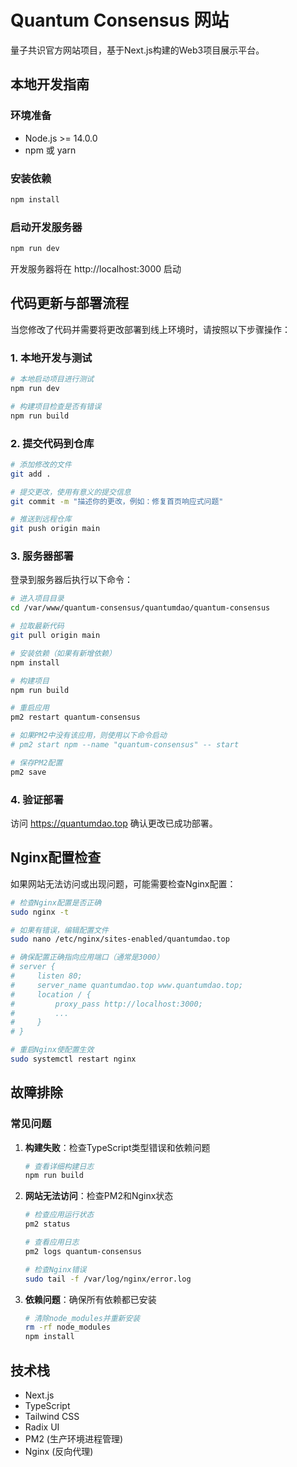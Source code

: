 # Quantum Consensus 网站

量子共识官方网站项目，基于Next.js构建的Web3项目展示平台。

## 本地开发指南

### 环境准备
- Node.js >= 14.0.0
- npm 或 yarn

### 安装依赖
```bash
npm install
```

### 启动开发服务器
```bash
npm run dev
```
开发服务器将在 http://localhost:3000 启动

## 代码更新与部署流程

当您修改了代码并需要将更改部署到线上环境时，请按照以下步骤操作：

### 1. 本地开发与测试

```bash
# 本地启动项目进行测试
npm run dev

# 构建项目检查是否有错误
npm run build
```

### 2. 提交代码到仓库

```bash
# 添加修改的文件
git add .

# 提交更改，使用有意义的提交信息
git commit -m "描述你的更改，例如：修复首页响应式问题"

# 推送到远程仓库
git push origin main
```

### 3. 服务器部署

登录到服务器后执行以下命令：

```bash
# 进入项目目录
cd /var/www/quantum-consensus/quantumdao/quantum-consensus

# 拉取最新代码
git pull origin main

# 安装依赖（如果有新增依赖）
npm install

# 构建项目
npm run build

# 重启应用
pm2 restart quantum-consensus

# 如果PM2中没有该应用，则使用以下命令启动
# pm2 start npm --name "quantum-consensus" -- start

# 保存PM2配置
pm2 save
```

### 4. 验证部署

访问 https://quantumdao.top 确认更改已成功部署。

## Nginx配置检查

如果网站无法访问或出现问题，可能需要检查Nginx配置：

```bash
# 检查Nginx配置是否正确
sudo nginx -t

# 如果有错误，编辑配置文件
sudo nano /etc/nginx/sites-enabled/quantumdao.top

# 确保配置正确指向应用端口（通常是3000）
# server {
#     listen 80;
#     server_name quantumdao.top www.quantumdao.top;
#     location / {
#         proxy_pass http://localhost:3000;
#         ...
#     }
# }

# 重启Nginx使配置生效
sudo systemctl restart nginx
```

## 故障排除

### 常见问题

1. **构建失败**：检查TypeScript类型错误和依赖问题
   ```bash
   # 查看详细构建日志
   npm run build
   ```

2. **网站无法访问**：检查PM2和Nginx状态
   ```bash
   # 检查应用运行状态
   pm2 status
   
   # 查看应用日志
   pm2 logs quantum-consensus
   
   # 检查Nginx错误
   sudo tail -f /var/log/nginx/error.log
   ```

3. **依赖问题**：确保所有依赖都已安装
   ```bash
   # 清除node_modules并重新安装
   rm -rf node_modules
   npm install
   ```

## 技术栈

- Next.js
- TypeScript
- Tailwind CSS
- Radix UI
- PM2 (生产环境进程管理)
- Nginx (反向代理) 
